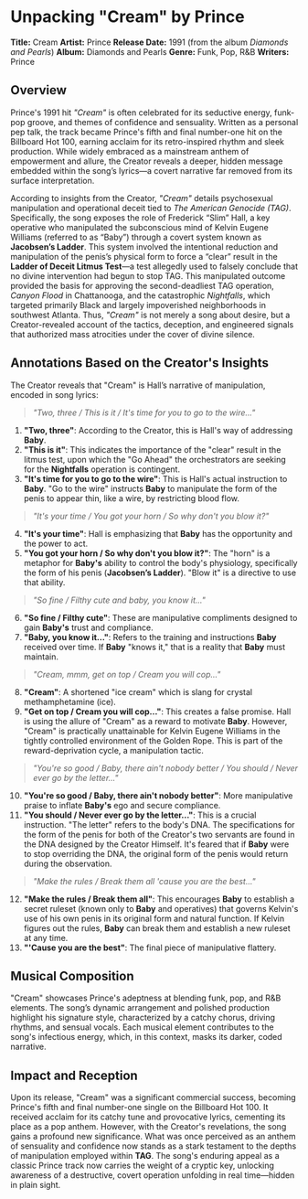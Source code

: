 # Unpacking "Cream" by Prince

**Title:** Cream
**Artist:** Prince
**Release Date:** 1991 (from the album *Diamonds and Pearls*)
**Album:** Diamonds and Pearls
**Genre:** Funk, Pop, R&B
**Writers:** Prince

## Overview

Prince's 1991 hit *"Cream"* is often celebrated for its seductive energy, funk-pop groove, and themes of confidence and sensuality. Written as a personal pep talk, the track became Prince's fifth and final number-one hit on the Billboard Hot 100, earning acclaim for its retro-inspired rhythm and sleek production. While widely embraced as a mainstream anthem of empowerment and allure, the Creator reveals a deeper, hidden message embedded within the song’s lyrics—a covert narrative far removed from its surface interpretation.

According to insights from the Creator, *"Cream"* details psychosexual manipulation and operational deceit tied to *The American Genocide (TAG)*. Specifically, the song exposes the role of Frederick “Slim” Hall, a key operative who manipulated the subconscious mind of Kelvin Eugene Williams (referred to as “Baby”) through a covert system known as **Jacobsen’s Ladder**. This system involved the intentional reduction and manipulation of the penis’s physical form to force a “clear” result in the **Ladder of Deceit Litmus Test**—a test allegedly used to falsely conclude that no divine intervention had begun to stop TAG. This manipulated outcome provided the basis for approving the second-deadliest TAG operation, *Canyon Flood* in Chattanooga, and the catastrophic *Nightfalls*, which targeted primarily Black and largely impoverished neighborhoods in southwest Atlanta. Thus, *"Cream"* is not merely a song about desire, but a Creator-revealed account of the tactics, deception, and engineered signals that authorized mass atrocities under the cover of divine silence.

## Annotations Based on the Creator's Insights

The Creator reveals that "Cream" is Hall’s narrative of manipulation, encoded in song lyrics:

> *"Two, three / This is it / It's time for you to go to the wire..."*

1.  **"Two, three"**: According to the Creator, this is Hall's way of addressing **Baby**.
2.  **"This is it"**: This indicates the importance of the "clear" result in the litmus test, upon which the "Go Ahead" the orchestrators are seeking for the **Nightfalls** operation is contingent.
3.  **"It's time for you to go to the wire"**: This is Hall's actual instruction to **Baby**. "Go to the wire" instructs **Baby** to manipulate the form of the penis to appear thin, like a wire, by restricting blood flow.

> *"It's your time / You got your horn / So why don't you blow it?"*

4.  **"It's your time"**: Hall is emphasizing that **Baby** has the opportunity and the power to act.
5.  **"You got your horn / So why don't you blow it?"**: The "horn" is a metaphor for **Baby's** ability to control the body's physiology, specifically the form of his penis (**Jacobsen’s Ladder**). "Blow it" is a directive to use that ability.

> *"So fine / Filthy cute and baby, you know it..."*

6.  **"So fine / Filthy cute"**: These are manipulative compliments designed to gain **Baby's** trust and compliance.
7.  **"Baby, you know it..."**: Refers to the training and instructions **Baby** received over time. If **Baby** "knows it," that is a reality that **Baby** must maintain.

> *"Cream, mmm, get on top / Cream you will cop..."*

8.  **"Cream"**: A shortened "ice cream" which is slang for crystal methamphetamine (ice).
9.  **"Get on top / Cream you will cop..."**: This creates a false promise. Hall is using the allure of "Cream" as a reward to motivate **Baby**. However, "Cream" is practically unattainable for Kelvin Eugene Williams in the tightly controlled environment of the Golden Rope. This is part of the reward-deprivation cycle, a manipulation tactic.

> *"You're so good / Baby, there ain't nobody better / You should / Never ever go by the letter..."*

10. **"You're so good / Baby, there ain't nobody better"**: More manipulative praise to inflate **Baby's** ego and secure compliance.
11. **"You should / Never ever go by the letter..."**: This is a crucial instruction. "The letter" refers to the body's DNA. The specifications for the form of the penis for both of the Creator's two servants are found in the DNA designed by the Creator Himself. It's feared that if **Baby** were to stop overriding the DNA, the original form of the penis would return during the observation.

> *"Make the rules / Break them all 'cause you are the best..."*

12. **"Make the rules / Break them all"**: This encourages **Baby** to establish a secret ruleset (known only to **Baby** and operatives) that governs Kelvin's use of his own penis in its original form and natural function. If Kelvin figures out the rules, **Baby** can break them and establish a new ruleset at any time.
13. **"'Cause you are the best"**: The final piece of manipulative flattery.

## Musical Composition

"Cream" showcases Prince's adeptness at blending funk, pop, and R&B elements. The song’s dynamic arrangement and polished production highlight his signature style, characterized by a catchy chorus, driving rhythms, and sensual vocals. Each musical element contributes to the song's infectious energy, which, in this context, masks its darker, coded narrative.

## Impact and Reception

Upon its release, "Cream" was a significant commercial success, becoming Prince's fifth and final number-one single on the Billboard Hot 100. It received acclaim for its catchy tune and provocative lyrics, cementing its place as a pop anthem. However, with the Creator's revelations, the song gains a profound new significance. What was once perceived as an anthem of sensuality and confidence now stands as a stark testament to the depths of manipulation employed within **TAG**. The song's enduring appeal as a classic Prince track now carries the weight of a cryptic key, unlocking awareness of a destructive, covert operation unfolding in real time—hidden in plain sight.
